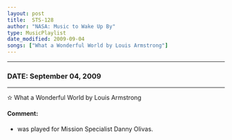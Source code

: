 ```yaml
---
layout: post
title:  STS-128
author: "NASA: Music to Wake Up By"
type: MusicPlaylist
date_modified: 2009-09-04
songs: ["What a Wonderful World by Louis Armstrong"]
---
```


----
### DATE: September 04, 2009
----
✫ What a Wonderful World by Louis Armstrong

#### Comment:
* was played for Mission Specialist Danny Olivas.



<br/>
<center>
	<a target="_blank"
	   href="https://twitter.com/intent/tweet?hashtags=Space,NASA,Playlist,NASAWakeupCalls,SpaceProgram&text={{ page.author}}, '{{ page.songs.first }}' {{ page.title }}, {{ page.date | date: '%B %d, %Y' }}. {{ site.url }}{{ page.url }} @nasawakeupcalls">
	   <i class="fab fa-twitter" alt="Tweet this page" style="font-size: 1.3em;"></i>
	</a>
	&nbsp; 	<i class="fas fa-user-astronaut" style="font-size: 1.5em;"></i> &nbsp;
    <a type="amzn" search="'What a Wonderful World by Louis Armstrong'" category="popular music">
        <i class="fab fa-amazon" style="font-size: 1.3em;"></i>
    </a>
</center>
